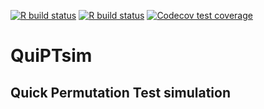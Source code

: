 <!-- badges: start -->
  [![R build status](https://github.com/jakubkala/QuiPTsim/workflows/R-CMD-check/badge.svg)](https://github.com/jakubkala/QuiPTsim/actions)
[![R build status](https://github.com/jakubkala/QuiPTsim/workflows/R-CMD-check/badge.svg)](https://github.com/jakubkala/QuiPTsim/actions)
[![Codecov test coverage](https://codecov.io/gh/jakubkala/QuiPTsim/branch/master/graph/badge.svg)](https://codecov.io/gh/jakubkala/QuiPTsim?branch=master)
<!-- badges: end -->

# QuiPTsim
## Quick Permutation Test simulation
